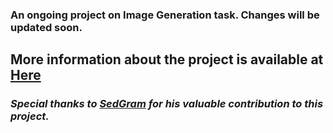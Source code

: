 ### **An ongoing project on Image Generation task. Changes will be updated soon.**
## More information about the project is available at <a href="https://huggingface.co/Subh775">Here</a>

### *Special thanks to [SedGram](https://github.com/IsNoobgrammer) for his valuable contribution to this project.*
